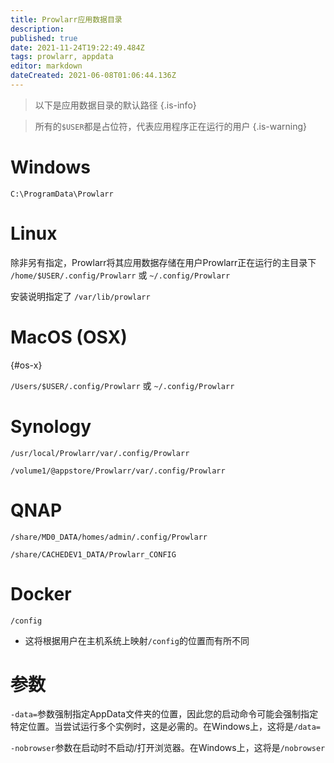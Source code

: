 ```yaml
---
title: Prowlarr应用数据目录
description: 
published: true
date: 2021-11-24T19:22:49.484Z
tags: prowlarr, appdata
editor: markdown
dateCreated: 2021-06-08T01:06:44.136Z
---
```


> 以下是应用数据目录的默认路径 {.is-info}

> 所有的`$USER`都是占位符，代表应用程序正在运行的用户 {.is-warning}

# Windows

`C:\ProgramData\Prowlarr`

# Linux

除非另有指定，Prowlarr将其应用数据存储在用户Prowlarr正在运行的主目录下 `/home/$USER/.config/Prowlarr` 或 `~/.config/Prowlarr`

安装说明指定了 `/var/lib/prowlarr`

# MacOS (OSX)

{#os-x}

`/Users/$USER/.config/Prowlarr` 或 `~/.config/Prowlarr`

# Synology

`/usr/local/Prowlarr/var/.config/Prowlarr`

`/volume1/@appstore/Prowlarr/var/.config/Prowlarr`

# QNAP

`/share/MD0_DATA/homes/admin/.config/Prowlarr`

`/share/CACHEDEV1_DATA/Prowlarr_CONFIG`

# Docker

`/config`

- 这将根据用户在主机系统上映射`/config`的位置而有所不同

# 参数

`-data=`参数强制指定AppData文件夹的位置，因此您的启动命令可能会强制指定特定位置。当尝试运行多个实例时，这是必需的。在Windows上，这将是`/data=`

`-nobrowser`参数在启动时不启动/打开浏览器。在Windows上，这将是`/nobrowser`